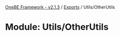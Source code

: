 [OneBE Framework - v2.1.3](../README.md) / [Exports](../modules.md) / Utils/OtherUtils

# Module: Utils/OtherUtils
